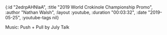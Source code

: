 {:id "2edrpAHNlaA",
 :title "2019 World Crokinole Championship Promo",
 :author "Nathan Walsh",
 :layout :youtube,
 :duration "00:03:32",
 :date "2019-05-25",
 :youtube-tags nil}


Music: Push + Pull by July Talk
